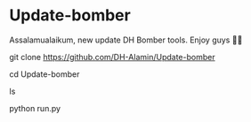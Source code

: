 # Update-bomber
Assalamualaikum, new update DH Bomber tools. Enjoy guys 🥀💞


git clone https://github.com/DH-Alamin/Update-bomber

cd Update-bomber

ls

python run.py
